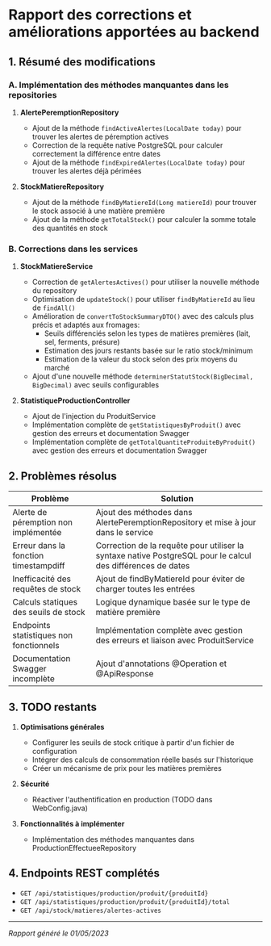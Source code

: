 # Rapport des corrections et améliorations apportées au backend

## 1. Résumé des modifications

### A. Implémentation des méthodes manquantes dans les repositories

1. **AlertePeremptionRepository**
   - Ajout de la méthode `findActiveAlertes(LocalDate today)` pour trouver les alertes de péremption actives
   - Correction de la requête native PostgreSQL pour calculer correctement la différence entre dates
   - Ajout de la méthode `findExpiredAlertes(LocalDate today)` pour trouver les alertes déjà périmées

2. **StockMatiereRepository**
   - Ajout de la méthode `findByMatiereId(Long matiereId)` pour trouver le stock associé à une matière première
   - Ajout de la méthode `getTotalStock()` pour calculer la somme totale des quantités en stock

### B. Corrections dans les services

1. **StockMatiereService**
   - Correction de `getAlertesActives()` pour utiliser la nouvelle méthode du repository
   - Optimisation de `updateStock()` pour utiliser `findByMatiereId` au lieu de `findAll()`
   - Amélioration de `convertToStockSummaryDTO()` avec des calculs plus précis et adaptés aux fromages:
     - Seuils différenciés selon les types de matières premières (lait, sel, ferments, présure)
     - Estimation des jours restants basée sur le ratio stock/minimum
     - Estimation de la valeur du stock selon des prix moyens du marché
   - Ajout d'une nouvelle méthode `determinerStatutStock(BigDecimal, BigDecimal)` avec seuils configurables

2. **StatistiqueProductionController**
   - Ajout de l'injection du ProduitService
   - Implémentation complète de `getStatistiquesByProduit()` avec gestion des erreurs et documentation Swagger
   - Implémentation complète de `getTotalQuantiteProduiteByProduit()` avec gestion des erreurs et documentation Swagger

## 2. Problèmes résolus

| Problème | Solution |
|----------|----------|
| Alerte de péremption non implémentée | Ajout des méthodes dans AlertePeremptionRepository et mise à jour dans le service |
| Erreur dans la fonction timestampdiff | Correction de la requête pour utiliser la syntaxe native PostgreSQL pour le calcul des différences de dates |
| Inefficacité des requêtes de stock | Ajout de findByMatiereId pour éviter de charger toutes les entrées |
| Calculs statiques des seuils de stock | Logique dynamique basée sur le type de matière première |
| Endpoints statistiques non fonctionnels | Implémentation complète avec gestion des erreurs et liaison avec ProduitService |
| Documentation Swagger incomplète | Ajout d'annotations @Operation et @ApiResponse |

## 3. TODO restants

1. **Optimisations générales**
   - Configurer les seuils de stock critique à partir d'un fichier de configuration
   - Intégrer des calculs de consommation réelle basés sur l'historique
   - Créer un mécanisme de prix pour les matières premières

2. **Sécurité**
   - Réactiver l'authentification en production (TODO dans WebConfig.java)

3. **Fonctionnalités à implémenter**
   - Implémentation des méthodes manquantes dans ProductionEffectueeRepository

## 4. Endpoints REST complétés

- `GET /api/statistiques/production/produit/{produitId}`
- `GET /api/statistiques/production/produit/{produitId}/total`
- `GET /api/stock/matieres/alertes-actives`

---

*Rapport généré le 01/05/2023*
